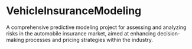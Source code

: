 # VehicleInsuranceModeling
A comprehensive predictive modeling project for assessing and analyzing risks in the automobile insurance market, aimed at enhancing decision-making processes and pricing strategies within the industry.
